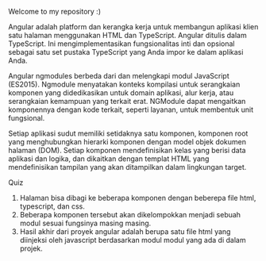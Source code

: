 Welcome to my repository :)

Angular adalah platform dan kerangka kerja untuk membangun aplikasi klien satu halaman menggunakan HTML dan TypeScript. Angular ditulis dalam TypeScript. Ini mengimplementasikan fungsionalitas inti dan opsional sebagai satu set pustaka TypeScript yang Anda impor ke dalam aplikasi Anda.

Angular ngmodules berbeda dari dan melengkapi modul JavaScript (ES2015). Ngmodule menyatakan konteks kompilasi untuk serangkaian komponen yang didedikasikan untuk domain aplikasi, alur kerja, atau serangkaian kemampuan yang terkait erat. NGModule dapat mengaitkan komponennya dengan kode terkait, seperti layanan, untuk membentuk unit fungsional.

Setiap aplikasi sudut memiliki setidaknya satu komponen, komponen root yang menghubungkan hierarki komponen dengan model objek dokumen halaman (DOM). Setiap komponen mendefinisikan kelas yang berisi data aplikasi dan logika, dan dikaitkan dengan templat HTML yang mendefinisikan tampilan yang akan ditampilkan dalam lingkungan target.

Quiz

1. Halaman bisa dibagi ke beberapa komponen dengan beberepa file html, typescript, dan css.
2. Beberapa komponen tersebut akan dikelompokkan menjadi sebuah modul sesuai fungsinya masing masing.
3. Hasil akhir dari proyek angular adalah berupa satu file html yang diinjeksi oleh javascript berdasarkan modul modul yang ada di dalam projek.

